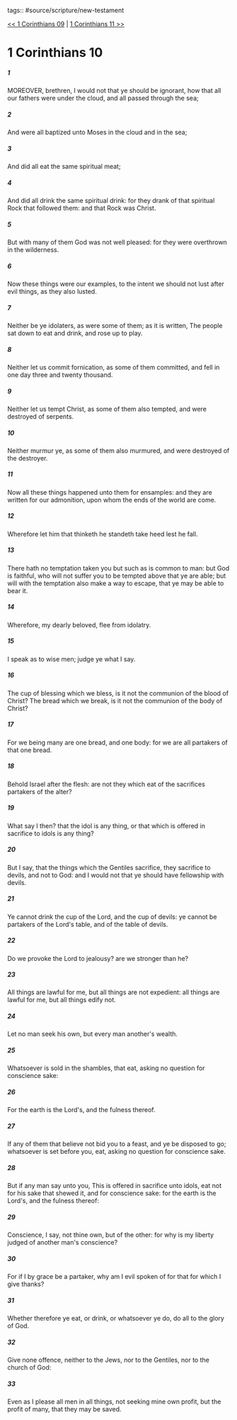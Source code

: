 tags:: #source/scripture/new-testament

[<< 1 Corinthians 09](/new-testament/07_1_Corinthians/1_Corinthians_09.md) | [1 Corinthians 11 >>](/new-testament/07_1_Corinthians/1_Corinthians_11.md)

# 1 Corinthians 10

##### 1

MOREOVER, brethren, I would not that ye should be ignorant, how that all our fathers were under the cloud, and all passed through the sea;

##### 2

And were all baptized unto Moses in the cloud and in the sea;

##### 3

And did all eat the same spiritual meat;

##### 4

And did all drink the same spiritual drink: for they drank of that spiritual Rock that followed them: and that Rock was Christ.

##### 5

But with many of them God was not well pleased: for they were overthrown in the wilderness.

##### 6

Now these things were our examples, to the intent we should not lust after evil things, as they also lusted.

##### 7

Neither be ye idolaters, as were some of them; as it is written, The people sat down to eat and drink, and rose up to play.

##### 8

Neither let us commit fornication, as some of them committed, and fell in one day three and twenty thousand.

##### 9

Neither let us tempt Christ, as some of them also tempted, and were destroyed of serpents.

##### 10

Neither murmur ye, as some of them also murmured, and were destroyed of the destroyer.

##### 11

Now all these things happened unto them for ensamples: and they are written for our admonition, upon whom the ends of the world are come.

##### 12

Wherefore let him that thinketh he standeth take heed lest he fall.

##### 13

There hath no temptation taken you but such as is common to man: but God is faithful, who will not suffer you to be tempted above that ye are able; but will with the temptation also make a way to escape, that ye may be able to bear it.

##### 14

Wherefore, my dearly beloved, flee from idolatry.

##### 15

I speak as to wise men; judge ye what I say.

##### 16

The cup of blessing which we bless, is it not the communion of the blood of Christ? The bread which we break, is it not the communion of the body of Christ?

##### 17

For we being many are one bread, and one body: for we are all partakers of that one bread.

##### 18

Behold Israel after the flesh: are not they which eat of the sacrifices partakers of the alter?

##### 19

What say I then? that the idol is any thing, or that which is offered in sacrifice to idols is any thing?

##### 20

But I say, that the things which the Gentiles sacrifice, they sacrifice to devils, and not to God: and I would not that ye should have fellowship with devils.

##### 21

Ye cannot drink the cup of the Lord, and the cup of devils: ye cannot be partakers of the Lord's table, and of the table of devils.

##### 22

Do we provoke the Lord to jealousy? are we stronger than he?

##### 23

All things are lawful for me, but all things are not expedient: all things are lawful for me, but all things edify not.

##### 24

Let no man seek his own, but every man another's wealth.

##### 25

Whatsoever is sold in the shambles, that eat, asking no question for conscience sake:

##### 26

For the earth is the Lord's, and the fulness thereof.

##### 27

If any of them that believe not bid you to a feast, and ye be disposed to go; whatsoever is set before you, eat, asking no question for conscience sake.

##### 28

But if any man say unto you, This is offered in sacrifice unto idols, eat not for his sake that shewed it, and for conscience sake: for the earth is the Lord's, and the fulness thereof:

##### 29

Conscience, I say, not thine own, but of the other: for why is my liberty judged of another man's conscience?

##### 30

For if I by grace be a partaker, why am I evil spoken of for that for which I give thanks?

##### 31

Whether therefore ye eat, or drink, or whatsoever ye do, do all to the glory of God.

##### 32

Give none offence, neither to the Jews, nor to the Gentiles, nor to the church of God:

##### 33

Even as I please all men in all things, not seeking mine own profit, but the profit of many, that they may be saved.
